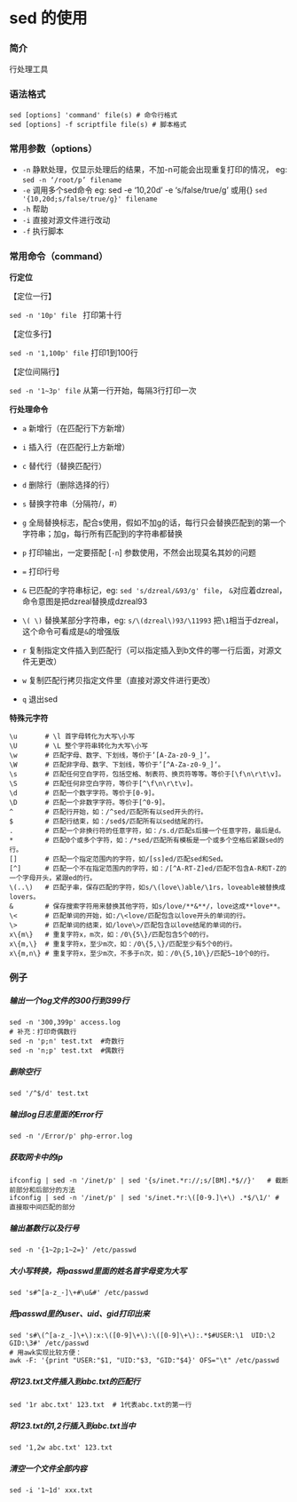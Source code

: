 # sed 的使用

### 简介

行处理工具

### 语法格式

```shell
sed [options] 'command' file(s) # 命令行格式
sed [options] -f scriptfile file(s) # 脚本格式
```

### 常用参数（options）

- `-n` 静默处理，仅显示处理后的结果，不加-n可能会出现重复打印的情况， eg: `sed -n ‘/root/p’ filename`
- `-e` 调用多个sed命令 eg: sed -e ‘10,20d’ -e ‘s/false/true/g’ 或用{} `sed '{10,20d;s/false/true/g}' filename`
- `-h` 帮助
- `-i` 直接对源文件进行改动
- `-f` 执行脚本

### 常用命令（command）

**行定位**

【定位一行】

`sed -n '10p' file ` 打印第十行

【定位多行】

`sed -n '1,100p' file` 打印1到100行

【定位间隔行】

`sed -n '1~3p' file` 从第一行开始，每隔3行打印一次 

**行处理命令**

- `a` 新增行（在匹配行下方新增）

- `i` 插入行（在匹配行上方新增）
- `c` 替代行（替换匹配行）
- `d` 删除行（删除选择的行）
- `s` 替换字符串（分隔符/，#）
- `g` 全局替换标志，配合s使用，假如不加g的话，每行只会替换匹配到的第一个字符串；加g，每行所有匹配到的字符串都替换
- `p` 打印输出，一定要搭配 [`-n`] 参数使用，不然会出现莫名其妙的问题
- `=` 打印行号
- `&` 已匹配的字符串标记，eg: `sed 's/dzreal/&93/g' file`， `&`对应着dzreal，命令意图是把dzreal替换成dzreal93
- `\( \)` 替换某部分字符串，eg: `s/\(dzreal\)93/\11993` 把`\1`相当于dzreal，这个命令可看成是`&`的增强版

- `r` 复制指定文件插入到匹配行（可以指定插入到b文件的哪一行后面，对源文件无更改）
- `w` 复制匹配行拷贝指定文件里（直接对源文件进行更改）
- `q` 退出sed

**特殊元字符**

```shell
\u       # \l 首字母转化为大写\小写
\U       # \L 整个字符串转化为大写\小写
\w       # 匹配字母、数字、下划线，等价于’[A-Za-z0-9_]’。
\W       # 匹配非字母、数字、下划线，等价于’[^A-Za-z0-9_]‘。
\s       # 匹配任何空白字符，包括空格、制表符、换页符等等。等价于[\f\n\r\t\v]。
\S       # 匹配任何非空白字符，等价于[^\f\n\r\t\v]。
\d       # 匹配一个数字字符。等价于[0-9]。
\D       # 匹配一个非数字字符。等价于[^0-9]。
^        # 匹配行开始，如：/^sed/匹配所有以sed开头的行。
$        # 匹配行结束，如：/sed$/匹配所有以sed结尾的行。
.        # 匹配一个非换行符的任意字符，如：/s.d/匹配s后接一个任意字符，最后是d。
*        # 匹配0个或多个字符，如：/*sed/匹配所有模板是一个或多个空格后紧跟sed的行。
[]       # 匹配一个指定范围内的字符，如/[ss]ed/匹配sed和Sed。  
[^]      # 匹配一个不在指定范围内的字符，如：/[^A-RT-Z]ed/匹配不包含A-R和T-Z的一个字母开头，紧跟ed的行。
\(..\)   # 匹配子串，保存匹配的字符，如s/\(love\)able/\1rs，loveable被替换成lovers。
&        # 保存搜索字符用来替换其他字符，如s/love/**&**/，love这成**love**。
\<       # 匹配单词的开始，如:/\<love/匹配包含以love开头的单词的行。
\>       # 匹配单词的结束，如/love\>/匹配包含以love结尾的单词的行。
x\{m\}   # 重复字符x，m次，如：/0\{5\}/匹配包含5个0的行。
x\{m,\}  # 重复字符x，至少m次，如：/0\{5,\}/匹配至少有5个0的行。
x\{m,n\} # 重复字符x，至少m次，不多于n次，如：/0\{5,10\}/匹配5~10个0的行。
```

### 例子

##### 输出一个log文件的300行到399行

```shell
sed -n '300,399p' access.log
# 补充：打印奇偶数行
sed -n 'p;n' test.txt  #奇数行
sed -n 'n;p' test.txt  #偶数行
```

##### 删除空行

```shell
sed '/^$/d' test.txt
```

##### 输出log日志里面的Error行

```shell
sed -n '/Error/p' php-error.log
```

##### 获取网卡中的ip

```shell
ifconfig | sed -n '/inet/p' | sed '{s/inet.*r://;s/[BM].*$//}'   # 截断前部分和后部分的方法
ifconfig | sed -n '/inet/p' | sed 's/inet.*r:\([0-9.]\+\) .*$/\1/' # 直接取中间匹配的部分
```

##### 输出基数行以及行号

```shell
sed -n '{1~2p;1~2=}' /etc/passwd
```

##### 大小写转换，将passwd里面的姓名首字母变为大写

```shell
sed 's#^[a-z_-]\+#\u&#' /etc/passwd
```

##### 把passwd里的user、uid、gid打印出来

```shell
sed 's#\(^[a-z_-]\+\):x:\([0-9]\+\):\([0-9]\+\):.*$#USER:\1  UID:\2  GID:\3#' /etc/passwd
# 用awk实现比较方便：
awk -F: '{print "USER:"$1, "UID:"$3, "GID:"$4}' OFS="\t" /etc/passwd
```

##### 将123.txt文件插入到abc.txt的匹配行

```shell
sed '1r abc.txt' 123.txt  # 1代表abc.txt的第一行
```

##### 将123.txt的1,2行插入到abc.txt当中

```shell
sed '1,2w abc.txt' 123.txt
```

##### 清空一个文件全部内容

```shell
sed -i '1~1d' xxx.txt
```

